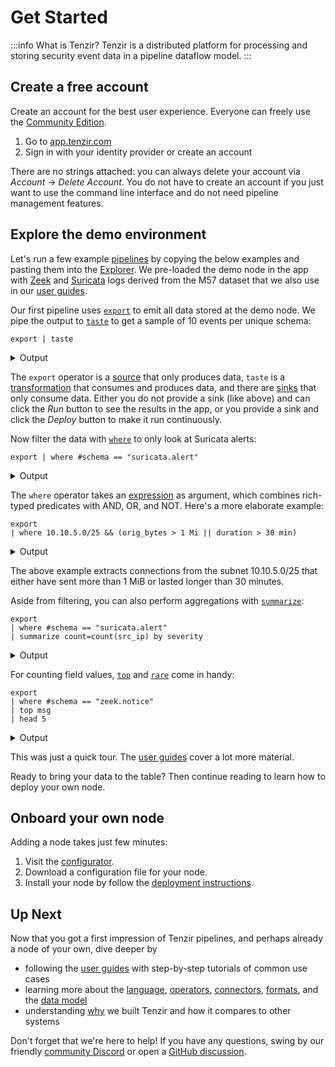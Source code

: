 # Get Started

:::info What is Tenzir?
Tenzir is a distributed platform for processing and storing security event data
in a pipeline dataflow model.
:::

## Create a free account

Create an account for the best user experience. Everyone can freely use
the [Community Edition](https://tenzir.com/pricing).

1. Go to [app.tenzir.com](https://app.tenzir.com)
2. Sign in with your identity provider or create an account

There are no strings attached: you can always delete your account via *Account*
→ *Delete Account*. You do not have to create an account if you just want to use
the command line interface and do not need pipeline management features.

## Explore the demo environment

Let's run a few example [pipelines](language/pipelines.md) by copying the below
examples and pasting them into the [Explorer](https://app.tenzir.com/explorer).
We pre-loaded the demo node in the app with [Zeek](https://zeek.org) and
[Suricata](https://suricata.io) logs derived from the M57 dataset that we also
use in our [user guides](user-guides.md).

Our first pipeline uses [`export`](operators/sources/export.md) to emit all data
stored at the demo node. We pipe the output to
[`taste`](operators/transformations/taste.md) to get a sample of 10 events per
unique schema:

```
export | taste
```

<details>
<summary>Output</summary>

```json
{
  "timestamp": "2021-11-18T09:48:16.122571",
  "flow_id": 1722746302079096,
  "pcap_cnt": 349263,
  "vlan": null,
  "in_iface": null,
  "src_ip": "172.17.2.163",
  "src_port": 63342,
  "dest_ip": "45.46.53.140",
  "dest_port": 2222,
  "proto": "TCP",
  "event_type": "tls",
  "community_id": null,
  "tls": {
    "sni": null,
    "session_resumed": null,
    "subject": "C=FR, OU=Seefzjitxo Aolexzn, CN=albfyae.mobi",
    "issuerdn": "C=FR, ST=XF, L=Fke, O=Jvohtaneo Znpfkecey Eotel Aorod, CN=albfyae.mobi",
    "serial": "0A:F1",
    "fingerprint": "6b:0d:bc:a3:ec:fc:4b:56:8a:51:aa:dc:96:b3:e7:35:e6:99:3f:60",
    "ja3": {
      "hash": "51c64c77e60f3980eea90869b68c58a8",
      "string": "771,49196-49195-49200-49199-49188-49187-49192-49191-49162-49161-49172-49171-157-156-61-60-53-47-10,10-11-13-35-23-65281,29-23-24,0"
    },
    "ja3s": {
      "hash": "7c02dbae662670040c7af9bd15fb7e2f",
      "string": "771,157,65281-35"
    },
    "notbefore": "2021-09-23T09:50:44.000000",
    "notafter": "2023-09-23T14:57:14.000000",
    "version": "TLS 1.2"
  },
  "metadata": {
    "flowints": {
      "applayer.anomaly.count": null
    },
    "flowbits": [
      "ET.Evil",
      "ET.BotccIP"
    ]
  }
}
{
  "timestamp": "2021-11-18T09:32:13.566661",
  "flow_id": 1030296579147908,
  "pcap_cnt": 342987,
  "vlan": null,
  "in_iface": null,
  "src_ip": "172.17.2.163",
  "src_port": 63226,
  "dest_ip": "81.214.126.173",
  "dest_port": 2222,
  "proto": "TCP",
  "event_type": "tls",
  "community_id": null,
  "tls": {
    "sni": null,
    "session_resumed": null,
    "subject": "C=PT, OU=Pejmpse Idtyoor Geiw, CN=myzdef.biz",
    "issuerdn": "C=PT, ST=NP, L=Dejxhypqn Tyswmkejf, O=Enfdxjtlz Gucuat LLC., CN=myzdef.biz",
    "serial": "25:9F",
    "fingerprint": "89:98:69:69:01:8e:e9:a3:e6:ba:17:7a:f5:c6:e1:b8:1b:70:e8:cc",
    "ja3": {
      "hash": "51c64c77e60f3980eea90869b68c58a8",
      "string": "771,49196-49195-49200-49199-49188-49187-49192-49191-49162-49161-49172-49171-157-156-61-60-53-47-10,10-11-13-35-23-65281,29-23-24,0"
    },
    "ja3s": {
      "hash": "7c02dbae662670040c7af9bd15fb7e2f",
      "string": "771,157,65281-35"
    },
    "notbefore": "2021-09-22T17:14:19.000000",
    "notafter": "2023-09-23T01:14:49.000000",
    "version": "TLS 1.2"
  },
  "metadata": {
    "flowints": {
      "applayer.anomaly.count": null
    },
    "flowbits": null
  }
}
```

(Only first 2 results shown. Output may vary.)

:::note Demo Dataset
On this site we display the data in JSON. In the Explorer, you can enjoy a
richer display in an interactive table. You can also produce the outputs here by
invoking `tenzir <pipeline>` on the [command line](command-line.md) or
`docker run -it tenzir/tenzir <pipeline>` when using Docker.
:::

</details>

The `export` operator is a [source](operators/sources/README.md) that only
produces data, `taste` is a
[transformation](operators/transformations/README.md) that consumes and produces
data, and there are [sinks](operators/sinks/README.md) that only consume data.
Either you do not provide a sink (like above) and can click the *Run* button to
see the results in the app, or you provide a sink and click the *Deploy* button
to make it run continuously.

Now filter the data with [`where`](operators/transformations/where.md) to only
look at Suricata alerts:

```
export | where #schema == "suricata.alert"
```

<details>
<summary>Output</summary>

```json
{
  "timestamp": "2021-11-17T13:52:05.695469",
  "flow_id": 1868285155318879,
  "pcap_cnt": 143,
  "vlan": null,
  "in_iface": null,
  "src_ip": "14.1.112.177",
  "src_port": 38376,
  "dest_ip": "198.71.247.91",
  "dest_port": 123,
  "proto": "UDP",
  "event_type": "alert",
  "community_id": null,
  "alert": {
    "app_proto": null,
    "action": "allowed",
    "gid": 1,
    "signature_id": 2017919,
    "rev": 2,
    "signature": "ET DOS Possible NTP DDoS Inbound Frequent Un-Authed MON_LIST Requests IMPL 0x03",
    "category": "Attempted Denial of Service",
    "severity": 2,
    "source": {
      "ip": null,
      "port": null
    },
    "target": {
      "ip": null,
      "port": null
    },
    "metadata": {
      "created_at": [
        "2014_01_03"
      ],
      "updated_at": [
        "2014_01_03"
      ]
    }
  },
  "flow": {
    "pkts_toserver": 2,
    "pkts_toclient": 0,
    "bytes_toserver": 468,
    "bytes_toclient": 0,
    "start": "2021-11-17T13:52:05.695391",
    "end": null,
    "age": null,
    "state": null,
    "reason": null,
    "alerted": null
  },
  "payload": null,
  "payload_printable": null,
  "stream": null,
  "packet": null,
  "packet_info": {
    "linktype": null
  },
  "app_proto": "failed"
}
```

(Only 1 out of 19 shown.)

</details>

The `where` operator takes an [expression](language/expressions.md) as argument,
which combines rich-typed predicates with AND, OR, and NOT. Here's a more
elaborate example:

```
export
| where 10.10.5.0/25 && (orig_bytes > 1 Mi || duration > 30 min)
```

<details>
<summary>Output</summary>

```json
{
  "ts": "2021-11-19T06:30:30.918301",
  "uid": "C9T8pykxdsT7iSrc9",
  "id": {
    "orig_h": "10.10.5.101",
    "orig_p": 50046,
    "resp_h": "87.120.8.190",
    "resp_p": 9090
  },
  "proto": "tcp",
  "service": null,
  "duration": "5.09m",
  "orig_bytes": 1394538,
  "resp_bytes": 95179,
  "conn_state": "S1",
  "local_orig": null,
  "local_resp": null,
  "missed_bytes": 0,
  "history": "ShADad",
  "orig_pkts": 5046,
  "orig_ip_bytes": 1596390,
  "resp_pkts": 5095,
  "resp_ip_bytes": 298983,
  "tunnel_parents": null,
  "community_id": "1:UPodR2krvvXUGhc/NEL9kejd7FA=",
  "_write_ts": null
}
{
  "ts": "2021-11-19T07:05:44.694927",
  "uid": "ChnTjeQncxZrb0ZWg",
  "id": {
    "orig_h": "10.10.5.101",
    "orig_p": 50127,
    "resp_h": "87.120.8.190",
    "resp_p": 9090
  },
  "proto": "tcp",
  "service": null,
  "duration": "54.81s",
  "orig_bytes": 1550710,
  "resp_bytes": 97122,
  "conn_state": "S1",
  "local_orig": null,
  "local_resp": null,
  "missed_bytes": 0,
  "history": "ShADadww",
  "orig_pkts": 5409,
  "orig_ip_bytes": 1767082,
  "resp_pkts": 5477,
  "resp_ip_bytes": 316206,
  "tunnel_parents": null,
  "community_id": "1:aw0CtkT7YikUZWyqdHwgLhqJXxU=",
  "_write_ts": null
}
{
  "ts": "2021-11-19T06:30:15.910850",
  "uid": "CxuTEOgWv2Z74FCG6",
  "id": {
    "orig_h": "10.10.5.101",
    "orig_p": 50041,
    "resp_h": "87.120.8.190",
    "resp_p": 9090
  },
  "proto": "tcp",
  "service": null,
  "duration": "36.48m",
  "orig_bytes": 565,
  "resp_bytes": 507,
  "conn_state": "S1",
  "local_orig": null,
  "local_resp": null,
  "missed_bytes": 0,
  "history": "ShADad",
  "orig_pkts": 78,
  "orig_ip_bytes": 3697,
  "resp_pkts": 77,
  "resp_ip_bytes": 3591,
  "tunnel_parents": null,
  "community_id": "1:r337wYxbKPDv5Vkjoz3gGuld1bs=",
  "_write_ts": null
}
```

</details>

The above example extracts connections from the subnet 10.10.5.0/25 that either
have sent more than 1 MiB or lasted longer than 30 minutes.

Aside from filtering, you can also perform aggregations with
[`summarize`](operators/transformations/summarize.md):

```
export
| where #schema == "suricata.alert"
| summarize count=count(src_ip) by severity
```

<details>
<summary>Output</summary>

```json
{
  "alert.severity": 1,
  "count": 134644
}
{
  "alert.severity": 2,
  "count": 26780
}
{
  "alert.severity": 3,
  "count": 179713
}
```

</details>

For counting field values, [`top`](operators/transformations/top.md) and
[`rare`](operators/transformations/rare.md) come in handy:

```
export
| where #schema == "zeek.notice"
| top msg
| head 5
```

<details>
<summary>Output</summary>

```json
{"msg": "SSL certificate validation failed with (certificate has expired)", "n": 2201}
{"msg": "SSL certificate validation failed with (unable to get local issuer certificate)", "n": 1600}
{"msg": "SSL certificate validation failed with (self signed certificate)", "n": 603}
{"msg": "Detected SMB::FILE_WRITE to admin file share '\\\\10.5.26.4\\C$\\WINDOWS\\h48l10jxplwhq9eowyecjmwg0nxwu72zblns1l3v3c6uu6p6069r4c4c5yjwv_e7.exe'", "n": 339}
{"msg": "SSL certificate validation failed with (certificate is not yet valid)", "n": 324}
```

</details>

This was just a quick tour. The [user guides](user-guides.md) cover a lot more
material.

Ready to bring your data to the table? Then continue reading to learn how to
deploy your own node.

## Onboard your own node

Adding a node takes just few minutes:

1. Visit the [configurator](https://app.tenzir.com/configurator).
2. Download a configuration file for your node.
3. Install your node by follow the [deployment
   instructions](setup-guides/deploy-a-node/README.md).

## Up Next

Now that you got a first impression of Tenzir pipelines, and perhaps already
a node of your own, dive deeper by

- following the [user guides](user-guides.md) with step-by-step tutorials of
  common use cases
- learning more about the [language](language.md), [operators](operators.md),
  [connectors](connectors.md), [formats](formats.md), and the [data
  model](data-model.md)
- understanding [why](why-tenzir.md) we built Tenzir and how it compares to
  other systems

Don't forget that we're here to help! If you have any questions, swing by our
friendly [community Discord](/discord) or open a [GitHub
discussion](https://github.com/tenzir/tenzir/discussions).
